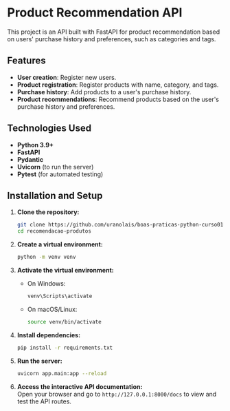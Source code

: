 # **Product Recommendation API**  

This project is an API built with FastAPI for product recommendation based on users' purchase history and preferences, such as categories and tags.  

## **Features**  

- **User creation**: Register new users.  
- **Product registration**: Register products with name, category, and tags.  
- **Purchase history**: Add products to a user's purchase history.  
- **Product recommendations**: Recommend products based on the user's purchase history and preferences.  

## **Technologies Used**  

- **Python 3.9+**  
- **FastAPI**  
- **Pydantic**  
- **Uvicorn** (to run the server)  
- **Pytest** (for automated testing)  

## **Installation and Setup**  

1. **Clone the repository:**  
   ```bash
   git clone https://github.com/uranolais/boas-praticas-python-curso01.git
   cd recomendacao-produtos
   ```

2. **Create a virtual environment:**  
   ```bash
   python -m venv venv
   ```

3. **Activate the virtual environment:**  
   - On Windows:  
     ```bash
     venv\Scripts\activate
     ```
   - On macOS/Linux:  
     ```bash
     source venv/bin/activate
     ```

4. **Install dependencies:**  
   ```bash
   pip install -r requirements.txt
   ```

5. **Run the server:**  
   ```bash
   uvicorn app.main:app --reload
   ```

6. **Access the interactive API documentation:**  
   Open your browser and go to `http://127.0.0.1:8000/docs` to view and test the API routes.  

